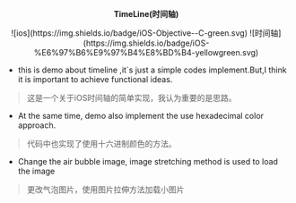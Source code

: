 **<center> TimeLine(时间轴) </center>**
<center> ![ios](https://img.shields.io/badge/iOS-Objective--C-green.svg) 
![时间轴](https://img.shields.io/badge/iOS-%E6%97%B6%E9%97%B4%E8%BD%B4-yellowgreen.svg)</center> 

- this is demo about timeline ,it`s just a simple codes implement.But,I think it is important to achieve functional ideas.
> 这是一个关于iOS时间轴的简单实现，我认为重要的是思路。 

- At the same time, demo also implement the use hexadecimal color approach.
> 代码中也实现了使用十六进制颜色的方法。

- Change the air bubble image, image stretching method is used to load the image
> 更改气泡图片，使用图片拉伸方法加载小图片